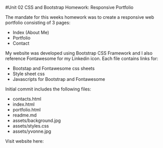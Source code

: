 #Unit 02 CSS and Bootstrap Homework: Responsive Portfolio

The mandate for this weeks homework was to create a responsive web portfolio consisting of 3 pages:  

 * Index (About Me)
 * Portfolio
 * Contact

My website was developed using Bootstrap CSS Framework and I also reference Fontawesome for my Linkedin icon.  Each file contains links for:
 * Bootstap and Fontawesome css sheets
 * Style sheet css
 * Javascripts for Bootstrap and Fontawesome

Initial commit includes the following files:

 * contacts.html
 * index.html
 * portfolio.html
 * readme.md
 * assets/background.jpg
 * assets/styles.css
 * assets/yvonne.jpg

 Visit website here:  